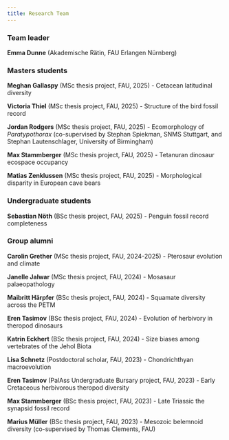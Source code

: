 ```yaml
---
title: Research Team
---
```



### Team leader


**Emma Dunne** (Akademische Rätin, FAU Erlangen Nürnberg)



### Masters students

**Meghan Gallaspy** (MSc thesis project, FAU, 2025) - Cetacean latitudinal diversity


**Victoria Thiel** (MSc thesis project, FAU, 2025) - Structure of the bird fossil record


**Jordan Rodgers** (MSc thesis project, FAU, 2025) -  Ecomorphology of *Paratypothorax* (co-supervised by Stephan Spiekman, SNMS Stuttgart, and Stephan Lautenschlager, University of Birmingham)


**Max Stammberger** (MSc thesis project, FAU, 2025) - Tetanuran dinosaur ecospace occupancy


**Matias Zenklussen** (MSc thesis project, FAU, 2025) - Morphological disparity in European cave bears




### Undergraduate students

**Sebastian Nöth** (BSc thesis project, FAU, 2025) - Penguin fossil record completeness



### Group alumni

**Carolin Grether** (MSc thesis project, FAU, 2024-2025) - Pterosaur evolution and climate


**Janelle Jalwar** (MSc thesis project, FAU, 2024) - Mosasaur palaeopathology


**Maibritt Härpfer** (BSc thesis project, FAU, 2024) - Squamate diversity across the PETM


**Eren Tasimov** (BSc thesis project, FAU, 2024) - Evolution of herbivory in theropod dinosaurs


**Katrin Eckhert** (BSc thesis project, FAU, 2024) - Size biases among vertebrates of the Jehol Biota


**Lisa Schnetz** (Postdoctoral scholar, FAU, 2023) - Chondrichthyan macroevolution


**Eren Tasimov** (PalAss Undergraduate Bursary project, FAU, 2023) - Early Cretaceous herbivorous theropod diversity


**Max Stammberger** (BSc thesis project, FAU, 2023) - Late Triassic the synapsid fossil record


**Marius Müller** (BSc thesis project, FAU, 2023) - Mesozoic belemnoid diversity (co-supervised by Thomas Clements, FAU)

